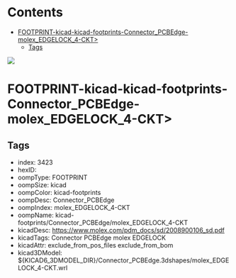 



Contents
========

* [FOOTPRINT-kicad-kicad-footprints-Connector_PCBEdge-molex_EDGELOCK_4-CKT>](#footprint-kicad-kicad-footprints-connector_pcbedge-molex_edgelock_4-ckt)
	* [Tags](#tags)
  
![][im]
# FOOTPRINT-kicad-kicad-footprints-Connector_PCBEdge-molex_EDGELOCK_4-CKT>

## Tags

- index: 3423
- hexID: 
- oompType: FOOTPRINT
- oompSize: kicad
- oompColor: kicad-footprints
- oompDesc: Connector_PCBEdge
- oompIndex: molex_EDGELOCK_4-CKT
- oompName: kicad-footprints/Connector_PCBEdge/molex_EDGELOCK_4-CKT
- kicadDesc: https://www.molex.com/pdm_docs/sd/2008900106_sd.pdf
- kicadTags: Connector PCBEdge molex EDGELOCK
- kicadAttr: exclude_from_pos_files exclude_from_bom
- kicad3DModel: ${KICAD6_3DMODEL_DIR}/Connector_PCBEdge.3dshapes/molex_EDGELOCK_4-CKT.wrl



[im]: image.png
